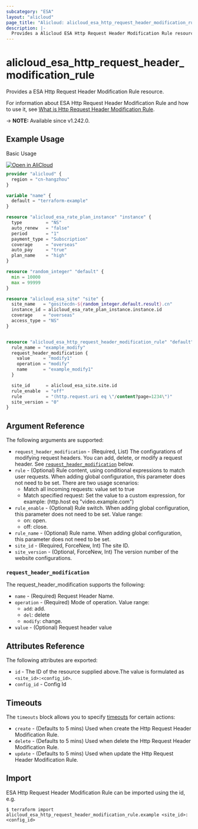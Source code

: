 ```yaml
---
subcategory: "ESA"
layout: "alicloud"
page_title: "Alicloud: alicloud_esa_http_request_header_modification_rule"
description: |-
  Provides a Alicloud ESA Http Request Header Modification Rule resource.
---
```


# alicloud_esa_http_request_header_modification_rule

Provides a ESA Http Request Header Modification Rule resource.



For information about ESA Http Request Header Modification Rule and how to use it, see [What is Http Request Header Modification Rule](https://www.alibabacloud.com/help/en/edge-security-acceleration/esa/api-esa-2024-09-10-createhttprequestheadermodificationrule).

-> **NOTE:** Available since v1.242.0.

## Example Usage

Basic Usage

<div style="display: block;margin-bottom: 40px;"><div class="oics-button" style="float: right;position: absolute;margin-bottom: 10px;">
  <a href="https://api.aliyun.com/terraform?resource=alicloud_esa_http_request_header_modification_rule&exampleId=4e7df8b4-3c60-887a-f0a2-72e0c816d15c1bf8882e&activeTab=example&spm=docs.r.esa_http_request_header_modification_rule.0.4e7df8b43c&intl_lang=EN_US" target="_blank">
    <img alt="Open in AliCloud" src="https://img.alicdn.com/imgextra/i1/O1CN01hjjqXv1uYUlY56FyX_!!6000000006049-55-tps-254-36.svg" style="max-height: 44px; max-width: 100%;">
  </a>
</div></div>

```terraform
provider "alicloud" {
  region = "cn-hangzhou"
}

variable "name" {
  default = "terraform-example"
}

resource "alicloud_esa_rate_plan_instance" "instance" {
  type         = "NS"
  auto_renew   = "false"
  period       = "1"
  payment_type = "Subscription"
  coverage     = "overseas"
  auto_pay     = "true"
  plan_name    = "high"
}

resource "random_integer" "default" {
  min = 10000
  max = 99999
}

resource "alicloud_esa_site" "site" {
  site_name   = "gositecdn-${random_integer.default.result}.cn"
  instance_id = alicloud_esa_rate_plan_instance.instance.id
  coverage    = "overseas"
  access_type = "NS"
}


resource "alicloud_esa_http_request_header_modification_rule" "default" {
  rule_name = "example_modify"
  request_header_modification {
    value     = "modify1"
    operation = "modify"
    name      = "example_modify1"
  }

  site_id      = alicloud_esa_site.site.id
  rule_enable  = "off"
  rule         = "(http.request.uri eq \"/content?page=1234\")"
  site_version = "0"
}
```

## Argument Reference

The following arguments are supported:
* `request_header_modification` - (Required, List) The configurations of modifying request headers. You can add, delete, or modify a request header. See [`request_header_modification`](#request_header_modification) below.
* `rule` - (Optional) Rule content, using conditional expressions to match user requests. When adding global configuration, this parameter does not need to be set. There are two usage scenarios:
  - Match all incoming requests: value set to true
  - Match specified request: Set the value to a custom expression, for example: (http.host eq \"video.example.com\")
* `rule_enable` - (Optional) Rule switch. When adding global configuration, this parameter does not need to be set. Value range:
  - on: open.
  - off: close.
* `rule_name` - (Optional) Rule name. When adding global configuration, this parameter does not need to be set.
* `site_id` - (Required, ForceNew, Int) The site ID.
* `site_version` - (Optional, ForceNew, Int) The version number of the website configurations.

### `request_header_modification`

The request_header_modification supports the following:
* `name` - (Required) Request Header Name.
* `operation` - (Required) Mode of operation. Value range:
  - `add`: add.
  - `del`: delete
  - `modify`: change.
* `value` - (Optional) Request header value

## Attributes Reference

The following attributes are exported:
* `id` - The ID of the resource supplied above.The value is formulated as `<site_id>:<config_id>`.
* `config_id` - Config Id

## Timeouts

The `timeouts` block allows you to specify [timeouts](https://developer.hashicorp.com/terraform/language/resources/syntax#operation-timeouts) for certain actions:
* `create` - (Defaults to 5 mins) Used when create the Http Request Header Modification Rule.
* `delete` - (Defaults to 5 mins) Used when delete the Http Request Header Modification Rule.
* `update` - (Defaults to 5 mins) Used when update the Http Request Header Modification Rule.

## Import

ESA Http Request Header Modification Rule can be imported using the id, e.g.

```shell
$ terraform import alicloud_esa_http_request_header_modification_rule.example <site_id>:<config_id>
```